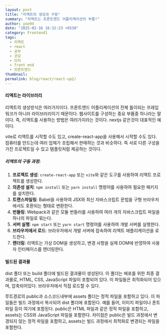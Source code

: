 ```yaml
---
layout: post
title: "리액트의 생성과 구동"
summary: "리액트는 프론트엔드 어플리케이션의 부품!"
author: yoo94
date: "2025-02-16 16:32:23 +0530"
category: Frontend1
tags:
  - 리액트
  - react
  - 공부
  - 코딩
  - 이직
  - front end
  - 프론트엔드
thumbnail:
permalink: blog/react/react-up2/
---
```


#### 리액트는 라이브러리

리액트의 생성방식은 여러가지이다. 프론트엔드 어플리케이션의 전체 틀이되는 프레임워크가 아니라
라이브러리이기 때문이다. 웹사이트를 구성하는 중요 부품중 하나라는 말이다.
즉, 리액트를 사용하는 방법은 여러가지라는 것이다. nextjs 같은것이 대표적인 예이다.

vite로 리액트를 시작할 수도 있고, create-react-app을 사용해서 시작할 수도 있다.
컴퓨터를 만드는데 여러 업체가 조립해서 판매하는 것과 비슷하다. 즉 서로 다른 구성을 가진 프로젝트일 수 있고
템플릿처럼 제공하는 것이다.

##### 리액트의 구동 과정:

1. **프로젝트 생성**: `create-react-app` 또는 `vite`와 같은 도구를 사용하여 리액트 프로젝트를 생성한다.
2. **의존성 설치**: `npm install` 또는 `yarn install` 명령어를 사용하여 필요한 패키지를 설치한다.
3. **트랜스파일링**: Babel을 사용하여 JSX와 최신 자바스크립트 문법을 구형 브라우저에서도 호환되는 형태로 변환한다.
4. **번들링**: Webpack과 같은 모듈 번들러를 사용하여 여러 개의 자바스크립트 파일을 하나의 파일로 묶는다.
5. **서버 실행**: `npm start` 또는 `yarn start` 명령어를 사용하여 개발 서버를 실행한다.
6. **브라우저에서 로드**: 브라우저에서 개발 서버에 접속하여 리액트 애플리케이션을 로드한다.
7. **렌더링**: 리액트는 가상 DOM을 생성하고, 변경 사항을 실제 DOM에 반영하여 사용자 인터페이스를 렌더링한다.

#### 빌드된 결과물

dist 폴더 또는 build 폴더에 빌드된 결과물이 생성된다. 이 폴더는 배포를 위한 최종 결과물로,
HTML, CSS, JavaScript 파일이 포함되어 있다. 이 파일들은 최적화되어 있으며, 압축되어있다.
브라우저에서 직접 로드할 수 있다.

루트경로의 public과 소스코드내부에 assets 폴더는 정적 파일을 포함하고 있다. 이 파일들은 빌드 과정에서
복사되어 dist 폴더에 포함된다. 예를 들어, 이미지 파일이나 폰트 파일 등이 여기에 포함된다.
public은 HTML 파일과 같은 정적 파일을 포함하고, assets는 CSS와 JavaScript 파일을 포함한다.
차이점은 public은 빌드 과정에서 변경되지 않는 정적 파일을 포함하고, assets는 빌드 과정에서 최적화로
변경되는 파일을 포함한다.
